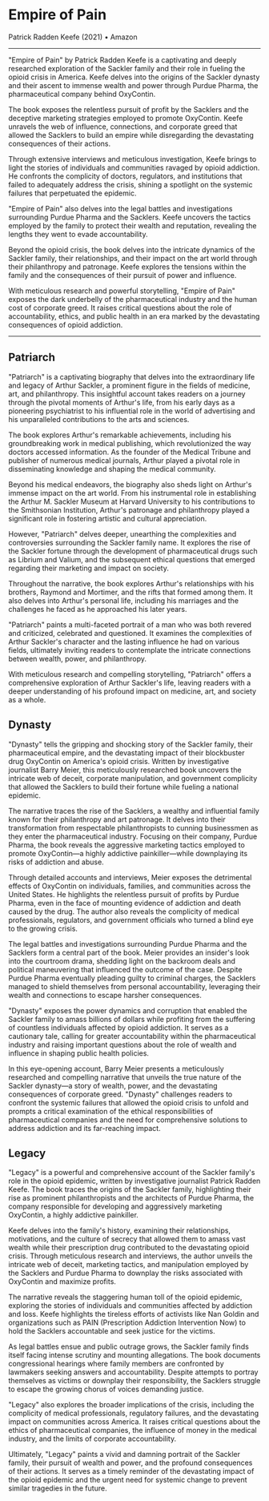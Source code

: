 # Empire of Pain

Patrick Radden Keefe (2021) • Amazon

***

"Empire of Pain" by Patrick Radden Keefe is a captivating and deeply researched exploration of the Sackler family and their role in fueling the opioid crisis in America. Keefe delves into the origins of the Sackler dynasty and their ascent to immense wealth and power through Purdue Pharma, the pharmaceutical company behind OxyContin.

The book exposes the relentless pursuit of profit by the Sacklers and the deceptive marketing strategies employed to promote OxyContin. Keefe unravels the web of influence, connections, and corporate greed that allowed the Sacklers to build an empire while disregarding the devastating consequences of their actions.

Through extensive interviews and meticulous investigation, Keefe brings to light the stories of individuals and communities ravaged by opioid addiction. He confronts the complicity of doctors, regulators, and institutions that failed to adequately address the crisis, shining a spotlight on the systemic failures that perpetuated the epidemic.

"Empire of Pain" also delves into the legal battles and investigations surrounding Purdue Pharma and the Sacklers. Keefe uncovers the tactics employed by the family to protect their wealth and reputation, revealing the lengths they went to evade accountability.

Beyond the opioid crisis, the book delves into the intricate dynamics of the Sackler family, their relationships, and their impact on the art world through their philanthropy and patronage. Keefe explores the tensions within the family and the consequences of their pursuit of power and influence.

With meticulous research and powerful storytelling, "Empire of Pain" exposes the dark underbelly of the pharmaceutical industry and the human cost of corporate greed. It raises critical questions about the role of accountability, ethics, and public health in an era marked by the devastating consequences of opioid addiction.

***

## Patriarch

"Patriarch" is a captivating biography that delves into the extraordinary life and legacy of Arthur Sackler, a prominent figure in the fields of medicine, art, and philanthropy. This insightful account takes readers on a journey through the pivotal moments of Arthur's life, from his early days as a pioneering psychiatrist to his influential role in the world of advertising and his unparalleled contributions to the arts and sciences.

The book explores Arthur's remarkable achievements, including his groundbreaking work in medical publishing, which revolutionized the way doctors accessed information. As the founder of the Medical Tribune and publisher of numerous medical journals, Arthur played a pivotal role in disseminating knowledge and shaping the medical community.

Beyond his medical endeavors, the biography also sheds light on Arthur's immense impact on the art world. From his instrumental role in establishing the Arthur M. Sackler Museum at Harvard University to his contributions to the Smithsonian Institution, Arthur's patronage and philanthropy played a significant role in fostering artistic and cultural appreciation.

However, "Patriarch" delves deeper, unearthing the complexities and controversies surrounding the Sackler family name. It explores the rise of the Sackler fortune through the development of pharmaceutical drugs such as Librium and Valium, and the subsequent ethical questions that emerged regarding their marketing and impact on society.

Throughout the narrative, the book explores Arthur's relationships with his brothers, Raymond and Mortimer, and the rifts that formed among them. It also delves into Arthur's personal life, including his marriages and the challenges he faced as he approached his later years.

"Patriarch" paints a multi-faceted portrait of a man who was both revered and criticized, celebrated and questioned. It examines the complexities of Arthur Sackler's character and the lasting influence he had on various fields, ultimately inviting readers to contemplate the intricate connections between wealth, power, and philanthropy.

With meticulous research and compelling storytelling, "Patriarch" offers a comprehensive exploration of Arthur Sackler's life, leaving readers with a deeper understanding of his profound impact on medicine, art, and society as a whole.

## Dynasty

"Dynasty" tells the gripping and shocking story of the Sackler family, their pharmaceutical empire, and the devastating impact of their blockbuster drug OxyContin on America's opioid crisis. Written by investigative journalist Barry Meier, this meticulously researched book uncovers the intricate web of deceit, corporate manipulation, and government complicity that allowed the Sacklers to build their fortune while fueling a national epidemic.

The narrative traces the rise of the Sacklers, a wealthy and influential family known for their philanthropy and art patronage. It delves into their transformation from respectable philanthropists to cunning businessmen as they enter the pharmaceutical industry. Focusing on their company, Purdue Pharma, the book reveals the aggressive marketing tactics employed to promote OxyContin—a highly addictive painkiller—while downplaying its risks of addiction and abuse.

Through detailed accounts and interviews, Meier exposes the detrimental effects of OxyContin on individuals, families, and communities across the United States. He highlights the relentless pursuit of profits by Purdue Pharma, even in the face of mounting evidence of addiction and death caused by the drug. The author also reveals the complicity of medical professionals, regulators, and government officials who turned a blind eye to the growing crisis.

The legal battles and investigations surrounding Purdue Pharma and the Sacklers form a central part of the book. Meier provides an insider's look into the courtroom drama, shedding light on the backroom deals and political maneuvering that influenced the outcome of the case. Despite Purdue Pharma eventually pleading guilty to criminal charges, the Sacklers managed to shield themselves from personal accountability, leveraging their wealth and connections to escape harsher consequences.

"Dynasty" exposes the power dynamics and corruption that enabled the Sackler family to amass billions of dollars while profiting from the suffering of countless individuals affected by opioid addiction. It serves as a cautionary tale, calling for greater accountability within the pharmaceutical industry and raising important questions about the role of wealth and influence in shaping public health policies.

In this eye-opening account, Barry Meier presents a meticulously researched and compelling narrative that unveils the true nature of the Sackler dynasty—a story of wealth, power, and the devastating consequences of corporate greed. "Dynasty" challenges readers to confront the systemic failures that allowed the opioid crisis to unfold and prompts a critical examination of the ethical responsibilities of pharmaceutical companies and the need for comprehensive solutions to address addiction and its far-reaching impact.

## Legacy

"Legacy" is a powerful and comprehensive account of the Sackler family's role in the opioid epidemic, written by investigative journalist Patrick Radden Keefe. The book traces the origins of the Sackler family, highlighting their rise as prominent philanthropists and the architects of Purdue Pharma, the company responsible for developing and aggressively marketing OxyContin, a highly addictive painkiller.

Keefe delves into the family's history, examining their relationships, motivations, and the culture of secrecy that allowed them to amass vast wealth while their prescription drug contributed to the devastating opioid crisis. Through meticulous research and interviews, the author unveils the intricate web of deceit, marketing tactics, and manipulation employed by the Sacklers and Purdue Pharma to downplay the risks associated with OxyContin and maximize profits.

The narrative reveals the staggering human toll of the opioid epidemic, exploring the stories of individuals and communities affected by addiction and loss. Keefe highlights the tireless efforts of activists like Nan Goldin and organizations such as PAIN (Prescription Addiction Intervention Now) to hold the Sacklers accountable and seek justice for the victims.

As legal battles ensue and public outrage grows, the Sackler family finds itself facing intense scrutiny and mounting allegations. The book documents congressional hearings where family members are confronted by lawmakers seeking answers and accountability. Despite attempts to portray themselves as victims or downplay their responsibility, the Sacklers struggle to escape the growing chorus of voices demanding justice.

"Legacy" also explores the broader implications of the crisis, including the complicity of medical professionals, regulatory failures, and the devastating impact on communities across America. It raises critical questions about the ethics of pharmaceutical companies, the influence of money in the medical industry, and the limits of corporate accountability.

Ultimately, "Legacy" paints a vivid and damning portrait of the Sackler family, their pursuit of wealth and power, and the profound consequences of their actions. It serves as a timely reminder of the devastating impact of the opioid epidemic and the urgent need for systemic change to prevent similar tragedies in the future.

